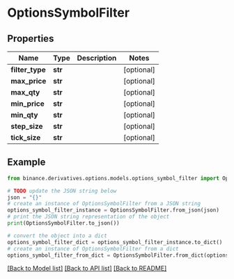 # OptionsSymbolFilter


## Properties

Name | Type | Description | Notes
------------ | ------------- | ------------- | -------------
**filter_type** | **str** |  | [optional] 
**max_price** | **str** |  | [optional] 
**max_qty** | **str** |  | [optional] 
**min_price** | **str** |  | [optional] 
**min_qty** | **str** |  | [optional] 
**step_size** | **str** |  | [optional] 
**tick_size** | **str** |  | [optional] 

## Example

```python
from binance.derivatives.options.models.options_symbol_filter import OptionsSymbolFilter

# TODO update the JSON string below
json = "{}"
# create an instance of OptionsSymbolFilter from a JSON string
options_symbol_filter_instance = OptionsSymbolFilter.from_json(json)
# print the JSON string representation of the object
print(OptionsSymbolFilter.to_json())

# convert the object into a dict
options_symbol_filter_dict = options_symbol_filter_instance.to_dict()
# create an instance of OptionsSymbolFilter from a dict
options_symbol_filter_from_dict = OptionsSymbolFilter.from_dict(options_symbol_filter_dict)
```
[[Back to Model list]](../README.md#documentation-for-models) [[Back to API list]](../README.md#documentation-for-api-endpoints) [[Back to README]](../README.md)


